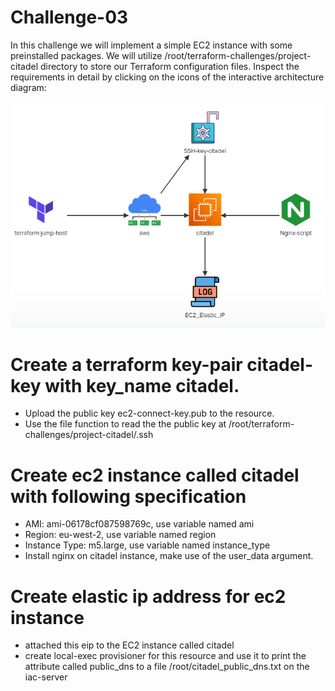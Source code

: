 # Challenge-03

In this challenge we will implement a simple EC2 instance with some preinstalled packages. 
We will utilize /root/terraform-challenges/project-citadel directory to store our Terraform configuration files.
Inspect the requirements in detail by clicking on the icons of the interactive architecture diagram:

<img src="./challenge-03.png" alt="">



# Create a terraform key-pair citadel-key with key_name citadel.
- Upload the public key ec2-connect-key.pub to the resource.
- Use the file function to read the the public key at /root/terraform-challenges/project-citadel/.ssh

# Create ec2 instance called citadel with following specification 
- AMI: ami-06178cf087598769c, use variable named ami
- Region: eu-west-2, use variable named region
- Instance Type: m5.large, use variable named instance_type
- Install nginx on citadel instance, make use of the user_data argument.

# Create elastic ip address for ec2 instance
- attached this eip to the EC2 instance called citadel
- create local-exec provisioner for this resource and use it to print the attribute called public_dns to a file /root/citadel_public_dns.txt on the iac-server
